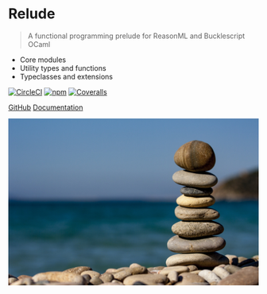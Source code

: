 # Relude <small></small>

> A functional programming prelude for ReasonML and Bucklescript OCaml

- Core modules
- Utility types and functions
- Typeclasses and extensions

[![CircleCI](https://img.shields.io/circleci/project/github/reazen/relude/master.svg)](https://circleci.com/gh/reazen/relude)
[![npm](https://img.shields.io/npm/v/relude.svg)](https://www.npmjs.com/package/relude)
[![Coveralls](https://img.shields.io/coveralls/github/reazen/relude.svg)](https://coveralls.io/github/reazen/relude)

[GitHub](https://github.com/reazen/relude)
[Documentation](#relude)

<!-- background image -->
![](media/relude-stones.jpg)